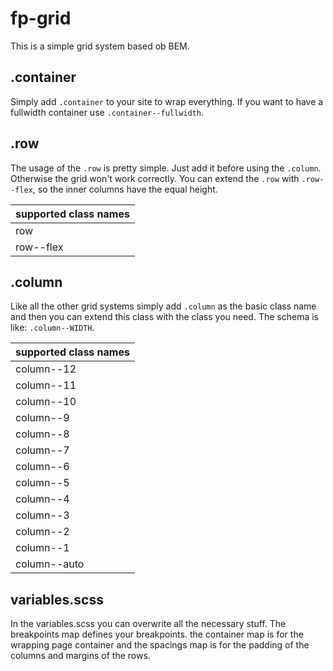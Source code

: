# fp-grid
This is a simple grid system based ob BEM.

## .container
Simply add <code>.container</code> to your site to wrap everything. If you want to have a fullwidth container use <code>.container--fullwidth</code>.

## .row
The usage of the <code>.row</code> is pretty simple. Just add it before using the <code>.column</code>. Otherwise the grid won't work correctly. You can extend the <code>.row</code> with <code>.row--flex</code>, so the inner columns have the equal height.

| supported class names |
| :------------- |
| row   |
| row--flex   |

## .column
Like all the other grid systems simply add <code>.column</code> as the basic class name and then you can extend this class with the class you need. The schema is like: <code>.column--WIDTH</code>.

| supported class names |
| :------------- |
| column--12   |
| column--11   |
| column--10   |
| column--9    |
| column--8    |
| column--7    |
| column--6    |
| column--5    |
| column--4    |
| column--3    |
| column--2    |
| column--1    |
| column--auto |


## variables.scss
In the variables.scss you can overwrite all the necessary stuff. The breakpoints map defines your breakpoints. the container map is for the wrapping page container and the spacings map is for the padding of the columns and margins of the rows.
